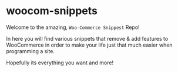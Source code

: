 # woocom-snippets

Welcome to the amazing, `Woo-Commerce Snippest` Repo! 

In here you will find various snippets that remove & add features to WooCommerce in order to make your life just that much easier when programming a site.

Hopefully its everything you want and more!
